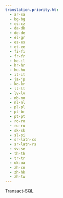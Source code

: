```yaml
---
translation.priority.ht: 
  - ar-sa
  - bg-bg
  - cs-cz
  - da-dk
  - de-de
  - el-gr
  - es-es
  - et-ee
  - fi-fi
  - fr-fr
  - he-il
  - hr-hr
  - hu-hu
  - it-it
  - ja-jp
  - ko-kr
  - lt-lt
  - lv-lv
  - nb-no
  - nl-nl
  - pl-pl
  - pt-br
  - pt-pt
  - ro-ro
  - ru-ru
  - sk-sk
  - sl-si
  - sr-latn-cs
  - sr-latn-rs
  - sv-se
  - th-th
  - tr-tr
  - uk-ua
  - zh-cn
  - zh-hk
  - zh-tw
---
```

 Transact\-SQL 